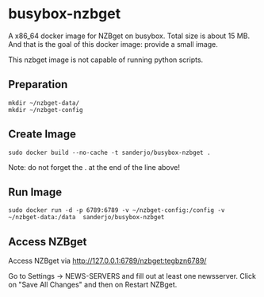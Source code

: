 busybox-nzbget
==============

A x86_64 docker image for NZBget on busybox. Total size is about 15 MB. And that is the goal of this docker image: provide a small image.

This nzbget image is not capable of running python scripts.

Preparation
-----------
```
mkdir ~/nzbget-data/
mkdir ~/nzbget-config
```

Create Image
------------
```
sudo docker build --no-cache -t sanderjo/busybox-nzbget .
```
Note: do not forget the . at the end of the line above!



Run Image
---------
```
sudo docker run -d -p 6789:6789 -v ~/nzbget-config:/config -v ~/nzbget-data:/data  sanderjo/busybox-nzbget
```

Access NZBget
-------------
Access NZBget via http://127.0.0.1:6789/nzbget:tegbzn6789/

Go to Settings -> NEWS-SERVERS and fill out at least one newsserver. Click on "Save All Changes" and then on Restart NZBget.


